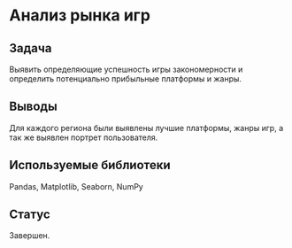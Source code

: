# Анализ рынка игр


## Задача
Выявить определяющие успешность игры закономерности и определить потенциально прибыльные платформы и жанры.


## Выводы
Для каждого региона были выявлены лучшие платформы, жанры игр, а так же выявлен портрет пользователя. 

## Используемые библиотеки
Pandas, Matplotlib, Seaborn, NumPy

## Статус
Завершен.







